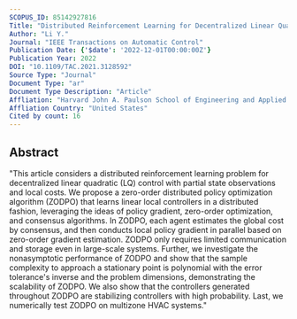```yaml
---
SCOPUS_ID: 85142927816
Title: "Distributed Reinforcement Learning for Decentralized Linear Quadratic Control: A Derivative-Free Policy Optimization Approach"
Author: "Li Y."
Journal: "IEEE Transactions on Automatic Control"
Publication Date: {'$date': '2022-12-01T00:00:00Z'}
Publication Year: 2022
DOI: "10.1109/TAC.2021.3128592"
Source Type: "Journal"
Document Type: "ar"
Document Type Description: "Article"
Affliation: "Harvard John A. Paulson School of Engineering and Applied Sciences"
Affliation Country: "United States"
Cited by count: 16
---
```


## Abstract
"This article considers a distributed reinforcement learning problem for decentralized linear quadratic (LQ) control with partial state observations and local costs. We propose a zero-order distributed policy optimization algorithm (ZODPO) that learns linear local controllers in a distributed fashion, leveraging the ideas of policy gradient, zero-order optimization, and consensus algorithms. In ZODPO, each agent estimates the global cost by consensus, and then conducts local policy gradient in parallel based on zero-order gradient estimation. ZODPO only requires limited communication and storage even in large-scale systems. Further, we investigate the nonasymptotic performance of ZODPO and show that the sample complexity to approach a stationary point is polynomial with the error tolerance's inverse and the problem dimensions, demonstrating the scalability of ZODPO. We also show that the controllers generated throughout ZODPO are stabilizing controllers with high probability. Last, we numerically test ZODPO on multizone HVAC systems."
